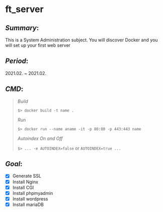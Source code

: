 # ft_server

## *Summary*:
This is a System Administration subject. You will discover Docker and you will set up your first web server


## *Period*:
2021.02. ~ 2021.02.

## *CMD*:
> *Build*
>
> `$> docker build -t name .`
>
> *Run*
>
> `$> docker run --name aname -it -p 80:80 -p 443:443 name`
>
> *Autoindex On and Off*
>
> `$> ... -e AUTOINDEX=false` or `AUTOINDEX=true ...`

## *Goal*:
- [x] Generate SSL
- [x] Install Nginx
- [x] Install CGI
- [x] Install phpmyadmin
- [x] Install wordpress
- [x] Install mariaDB

